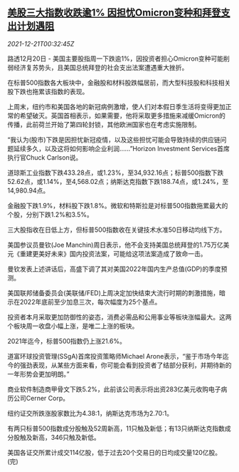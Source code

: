 <!--1640048462000-->
[美股三大指数收跌逾1% 因担忧Omicron变种和拜登支出计划遇阻](https://cn.reuters.com/article/usa-stocks-1220-mon-idCNKBS2J001C)
------

<div><i>2021-12-21T00:32:45Z</i></div><p>路透12月20日 - 美国主要股指周一下跌逾1%，因投资者担心Omicron变种可能削弱经济复苏势头，且美国总统拜登的社会支出法案遭遇重大挫折。</p><p>在标普500指数各大板块中，金融股和材料股跌幅居前，而大型科技股和科技相关股下跌也拖累该指数的表现。</p><p>上周末，纽约市和美国各地的新冠病例激增，使人们对本假日季生活将变得更加正常的希望破灭。英国首相表示，如果需要，他将采取更多措施来减缓Omicron的传播，此前荷兰开始了第四轮封锁，其他欧洲国家也在考虑实施限制。</p><p>“我认为(股市)下跌是因担忧新冠疫情，以及这些担忧可能会导致持续的供应链问题延续多久，以及这将如何影响企业利润……”Horizon Investment Services首席执行官Chuck Carlson说。</p><p>道琼斯工业指数下跌433.28点，或1.23%，至34,932.16点；标普500指数下跌52.62点，或1.14%，至4,568.02点；纳斯达克指数下跌188.74点，或1.24%，至14,980.94点。</p><p>金融股下跌1.9%，材料股下跌1.8%。微软和特斯拉是对标普500指数拖累最大的个股，分别下跌1.2%和3.5%。</p><p>三大股指收在日低上方，但标普500指数收在关键技术水准50日移动均线下方。</p><p>美国参议员曼钦(Joe Manchin)周日表示，他不会支持美国总统拜登的1.75万亿美元《重建更美好未来》国内投资法案，可能给这项法案造成了致命一击。</p><p>曼钦发表上述讲话后，高盛下调了其对美国2022年国内生产总值(GDP)的季度预测。</p><p>美国联邦储备委员会(美联储/FED)上周决定加快结束大流行时期的刺激措施，暗示在2022年底前至少加息三次，每次幅度为25个基点。</p><p>投资者本月采取更加防御性的姿态，消费必需品和公用事业等板块涨幅最大。这两个板块周一收盘小幅上涨，是唯二上涨的板块。</p><p>2021年迄今，标普500指数仍上涨21.6%。</p><p>道富环球投资管理(SSgA)首席投资策略师Michael Arone表示，“鉴于市场今年迄今的强劲表现，从某些方面来看，你可能会看到投资者了结部分获利，并期待新的一年形势会更加明朗。”</p><p>商业软件制造商甲骨文下跌5.2%，此前该公司表示将出资283亿美元收购电子病历公司Cerner Corp。</p><p>纽约证交所跌涨股家数比为4.38:1，纳斯达克市场为2.70:1。</p><p>有两只标普500指数成分股触及52周新高，11只触及新低；有13只纳斯达克指数成分股触及新高，346只触及新低。</p><p>美国各证交所累计成交114亿股，低于过去20个交易日的日均成交量120亿股。(完)</p>
